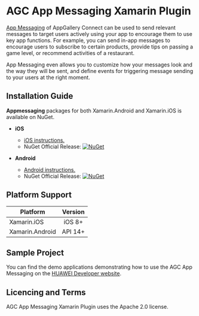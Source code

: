 # AGC App Messaging Xamarin Plugin

[App Messaging](https://developer.huawei.com/consumer/en/doc/development/AppGallery-connect-Guides/agc-appmessage-introduction) of AppGallery Connect can be used to send relevant messages to target users actively using your app to encourage them to use key app functions. For example, you can send in-app messages to encourage users to subscribe to certain products, provide tips on passing a game level, or recommend activities of a restaurant.

App Messaging even allows you to customize how your messages look and the way they will be sent, and define events for triggering message sending to your users at the right moment.

##  Installation Guide

**Appmessaging** packages for both Xamarin.Android and Xamarin.iOS is available on NuGet.

- **iOS** 
   - [iOS instructions.](ios/README.md) 
   -  NuGet Official Release: [![NuGet](https://img.shields.io/nuget/vpre/Huawei.Agconnect.iOS.Appmessaging.svg?label=NuGet)](https://www.nuget.org/packages/Huawei.Agconnect.iOS.Appmessaging)

- **Android** 
   - [Android instructions.](android/README.md) 
   -  NuGet Official Release: [![NuGet](https://img.shields.io/nuget/vpre/Huawei.Agconnect.Appmessaging.svg?label=NuGet)](https://www.nuget.org/packages/Huawei.Agconnect.Appmessaging)

 
## Platform Support

|Platform|Version|
| ------------------- | :------------------: |
|Xamarin.iOS|iOS 8+| 
|Xamarin.Android|API 14+| 

##  Sample Project

You can find the demo applications demonstrating how to use the AGC App Messaging on the [HUAWEI Developer website](https://developer.huawei.com/consumer/en/doc/development/AppGallery-connect-Guides/agc-introduction).


## Licencing and Terms


AGC App Messaging Xamarin Plugin uses the Apache 2.0 license.